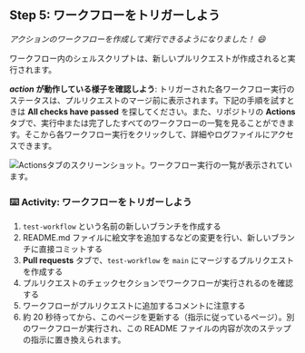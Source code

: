 ## Step 5: ワークフローをトリガーしよう

_アクションのワークフローを作成して実行できるようになりました！ :smile:_

ワークフロー内のシェルスクリプトは、新しいプルリクエストが作成されると実行されます。

**_action_ が動作している様子を確認しよう**: トリガーされた各ワークフロー実行のステータスは、プルリクエストのマージ前に表示されます。下記の手順を試すときは **All checks have passed** を探してください。また、リポジトリの **Actions** タブで、実行中または完了したすべてのワークフローの一覧を見ることができます。そこから各ワークフロー実行をクリックして、詳細やログファイルにアクセスできます。

![Actionsタブのスクリーンショット。ワークフロー実行の一覧が表示されています。](https://user-images.githubusercontent.com/16547949/62388049-4e64e600-b52a-11e9-8bf5-db0c5452360f.png)

### :keyboard: Activity: ワークフローをトリガーしよう

1. `test-workflow` という名前の新しいブランチを作成する
1. README.md ファイルに絵文字を追加するなどの変更を行い、新しいブランチに直接コミットする
1. **Pull requests** タブで、`test-workflow` を `main` にマージするプルリクエストを作成する
1. プルリクエストのチェックセクションでワークフローが実行されるのを確認する
1. ワークフローがプルリクエストに追加するコメントに注意する
1. 約 20 秒待ってから、このページを更新する（指示に従っているページ）。別のワークフローが実行され、この README ファイルの内容が次のステップの指示に置き換えられます。
